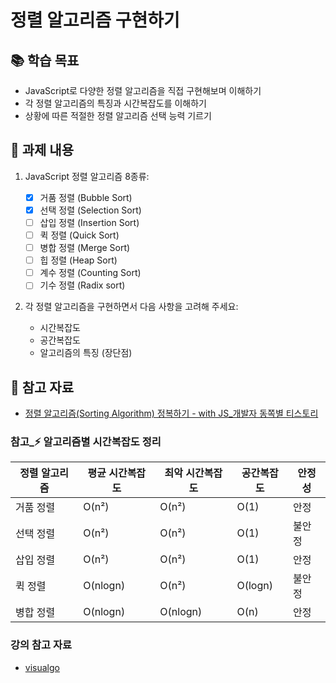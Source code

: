 # 정렬 알고리즘 구현하기

## 📚 학습 목표

- JavaScript로 다양한 정렬 알고리즘을 직접 구현해보며 이해하기
- 각 정렬 알고리즘의 특징과 시간복잡도를 이해하기
- 상황에 따른 적절한 정렬 알고리즘 선택 능력 기르기

## 📝 과제 내용

1. JavaScript 정렬 알고리즘 8종류:

   - [x] 거품 정렬 (Bubble Sort)
   - [x] 선택 정렬 (Selection Sort)
   - [ ] 삽입 정렬 (Insertion Sort)
   - [ ] 퀵 정렬 (Quick Sort)
   - [ ] 병합 정렬 (Merge Sort)
   - [ ] 힙 정렬 (Heap Sort)
   - [ ] 계수 정렬 (Counting Sort)
   - [ ] 기수 정렬 (Radix sort)

2. 각 정렬 알고리즘을 구현하면서 다음 사항을 고려해 주세요:
   - 시간복잡도
   - 공간복잡도
   - 알고리즘의 특징 (장단점)

## 📌 참고 자료

- [정렬 알고리즘(Sorting Algorithm) 정복하기 - with JS\_개발자 동쪽별 티스토리](https://east-star.tistory.com/10)

### 참고\_⚡️ 알고리즘별 시간복잡도 정리

| 정렬 알고리즘 | 평균 시간복잡도 | 최악 시간복잡도 | 공간복잡도 | 안정성 |
| ------------- | --------------- | --------------- | ---------- | ------ |
| 거품 정렬     | O(n²)           | O(n²)           | O(1)       | 안정   |
| 선택 정렬     | O(n²)           | O(n²)           | O(1)       | 불안정 |
| 삽입 정렬     | O(n²)           | O(n²)           | O(1)       | 안정   |
| 퀵 정렬       | O(nlogn)        | O(n²)           | O(logn)    | 불안정 |
| 병합 정렬     | O(nlogn)        | O(nlogn)        | O(n)       | 안정   |

### 강의 참고 자료

- [visualgo](https://visualgo.net/en/sorting)
